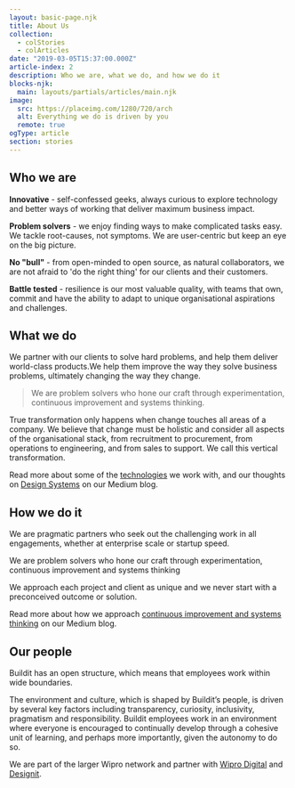 ```yaml
---
layout: basic-page.njk
title: About Us
collection:
  - colStories
  - colArticles
date: "2019-03-05T15:37:00.000Z"
article-index: 2
description: Who we are, what we do, and how we do it
blocks-njk:
  main: layouts/partials/articles/main.njk
image:
  src: https://placeimg.com/1280/720/arch
  alt: Everything we do is driven by you
  remote: true
ogType: article
section: stories
---
```

## Who we are
**Innovative** - self-confessed geeks, always curious to explore technology and better ways of working that deliver maximum business impact.

**Problem solvers** - we enjoy finding ways to make complicated tasks easy. We tackle root-causes, not symptoms. We are user-centric but keep an eye on the big picture.

**No "bull"** - from open-minded to open source, as natural collaborators, we are not afraid to 'do the right thing' for our clients and their customers.

**Battle tested** - resilience is our most valuable quality, with teams that own, commit and have the ability to adapt to unique organisational aspirations and challenges.

## What we do
We partner with our clients to solve hard problems, and help them deliver world-class products.We help them improve the way they solve business problems, ultimately changing the way they change.

> We are problem solvers who hone our craft through experimentation, continuous improvement and systems thinking.

True transformation only happens when change touches all areas of a company. We believe that change must be holistic and consider all aspects of the organisational stack, from recruitment to procurement, from operations to engineering, and from sales to support. We call this vertical transformation.

Read more about some of the [technologies](https://medium.com/buildit/technology/home) we work with, and our thoughts on [Design Systems](https://medium.com/buildit/design-systems/home) on our Medium blog.

## How we do it
We are pragmatic partners who seek out the challenging work in all engagements, whether at enterprise scale or startup speed.

We are problem solvers who hone our craft through experimentation, continuous improvement and systems thinking

We approach each project and client as unique and we never start with a preconceived outcome or solution.

Read more about how we approach [continuous improvement and systems thinking](https://medium.com/buildit/org-change/home) on our Medium blog.

## Our people
Buildit has an open structure, which means that employees work within wide boundaries.

The environment and culture, which is shaped by Buildit’s people, is driven by several key factors including transparency, curiosity, inclusivity, pragmatism and responsibility. Buildit employees work in an environment where everyone is encouraged to continually develop through a cohesive unit of learning, and perhaps more importantly, given the autonomy to do so.

We are part of the larger Wipro network and partner with [Wipro Digital](https://wiprodigital.com/) and [Designit](https://designit.com/).